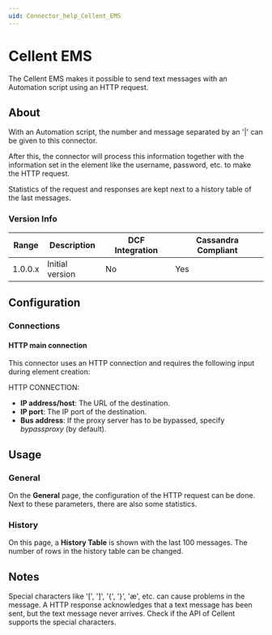 ```yaml
---
uid: Connector_help_Cellent_EMS
---
```


# Cellent EMS

The Cellent EMS makes it possible to send text messages with an Automation script using an HTTP request.

## About

With an Automation script, the number and message separated by an '\|' can be given to this connector.

After this, the connector will process this information together with the information set in the element like the username, password, etc. to make the HTTP request.

Statistics of the request and responses are kept next to a history table of the last messages.

### Version Info

| **Range** | **Description** | **DCF Integration** | **Cassandra Compliant** |
|------------------|-----------------|---------------------|-------------------------|
| 1.0.0.x          | Initial version | No                  | Yes                     |

## Configuration

### Connections

#### HTTP main connection

This connector uses an HTTP connection and requires the following input during element creation:

HTTP CONNECTION:

- **IP address/host**: The URL of the destination.
- **IP port**: The IP port of the destination.
- **Bus address**: If the proxy server has to be bypassed, specify *bypassproxy* (by default).

## Usage

### General

On the **General** page, the configuration of the HTTP request can be done. Next to these parameters, there are also some statistics.

### History

On this page, a **History Table** is shown with the last 100 messages. The number of rows in the history table can be changed.

## Notes

Special characters like '\[', '\]', '{', '}', 'æ', etc. can cause problems in the message. A HTTP response acknowledges that a text message has been sent, but the text message never arrives. Check if the API of Cellent supports the special characters.

